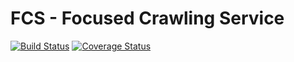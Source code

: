 FCS - Focused Crawling Service
===

[![Build Status](https://travis-ci.org/agh-glk/fcs.png?branch=master)](https://travis-ci.org/agh-glk/fcs) [![Coverage Status](https://coveralls.io/repos/agh-glk/fcs/badge.png)](https://coveralls.io/r/agh-glk/fcs)
